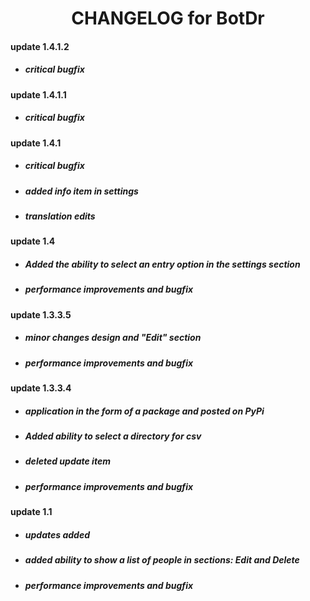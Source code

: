 # <center> CHANGELOG for BotDr </center>

#### update 1.4.1.2
* ##### critical bugfix

#### update 1.4.1.1
* ##### critical bugfix

#### update 1.4.1
* ##### critical bugfix
* ##### added info item in settings
* ##### translation edits

#### update 1.4
* ##### Added the ability to select an entry option in the settings section
* ##### performance improvements and bugfix

#### update 1.3.3.5
* ##### minor changes design and "Edit" section
* ##### performance improvements and bugfix

#### update 1.3.3.4
* ##### application in the form of a package and posted on PyPi
* ##### Added ability to select a directory for csv
* ##### deleted update item
* ##### performance improvements and bugfix

#### update 1.1
* ##### updates added
* ##### added ability to show a list of people in sections: Edit and Delete
* ##### performance improvements and bugfix
